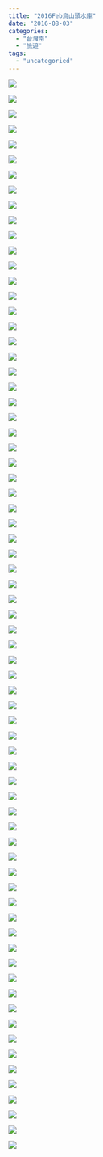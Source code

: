 ```yaml
---
title: "2016Feb烏山頭水庫"
date: "2016-08-03"
categories: 
  - "台灣南"
  - "旅遊"
tags: 
  - "uncategoried"
---
```


[![](images/24802551990_171814b38b.jpg)](http://flickr.com/photos/33703965@N00/24802551990)

[![](images/24467449004_5ae9abdc0a.jpg)](http://flickr.com/photos/33703965@N00/24467449004)

[![](images/24802551850_9fa98b1569.jpg)](http://flickr.com/photos/33703965@N00/24802551850)

[![](images/24471299673_48d762518a.jpg)](http://flickr.com/photos/33703965@N00/24471299673)

[![](images/24471299473_d7f862ea3f.jpg)](http://flickr.com/photos/33703965@N00/24471299473)

[![](images/24979982702_2c57ef491d.jpg)](http://flickr.com/photos/33703965@N00/24979982702)

[![](images/24979982222_4b79267c8b.jpg)](http://flickr.com/photos/33703965@N00/24979982222)

[![](images/25071810806_2f6b271cf8.jpg)](http://flickr.com/photos/33703965@N00/25071810806)

[![](images/24467469724_a79571e7cc.jpg)](http://flickr.com/photos/33703965@N00/24467469724)

[![](images/24979982852_71a0e2955e.jpg)](http://flickr.com/photos/33703965@N00/24979982852)

[![](images/25004860471_a33fe3dc0e.jpg)](http://flickr.com/photos/33703965@N00/25004860471)

[![](images/24802529400_3532e7b936.jpg)](http://flickr.com/photos/33703965@N00/24802529400)

[![](images/25071832466_95555c014e.jpg)](http://flickr.com/photos/33703965@N00/25071832466)

[![](images/25071832216_762b8ef791.jpg)](http://flickr.com/photos/33703965@N00/25071832216)

[![](images/24471298523_9c57f5aa4e.jpg)](http://flickr.com/photos/33703965@N00/24471298523)

[![](images/24467469024_20126e39d0.jpg)](http://flickr.com/photos/33703965@N00/24467469024)

[![](images/24467468864_db01763862.jpg)](http://flickr.com/photos/33703965@N00/24467468864)

[![](images/25004839241_5471f4d310.jpg)](http://flickr.com/photos/33703965@N00/25004839241)

[![](images/25098164425_bc83507359.jpg)](http://flickr.com/photos/33703965@N00/25098164425)

[![](images/24979981182_d7a1027fea.jpg)](http://flickr.com/photos/33703965@N00/24979981182)

[![](images/24979981082_52f4e6b9bf.jpg)](http://flickr.com/photos/33703965@N00/24979981082)

[![](images/24471277053_995fd6741a.jpg)](http://flickr.com/photos/33703965@N00/24471277053)

[![](images/24802549810_59e31e364d.jpg)](http://flickr.com/photos/33703965@N00/24802549810)

[![](images/24730493089_2b964da19d.jpg)](http://flickr.com/photos/33703965@N00/24730493089)

[![](images/25098163985_9c606759c1.jpg)](http://flickr.com/photos/33703965@N00/25098163985)

[![](images/24802549470_87f8c9f703.jpg)](http://flickr.com/photos/33703965@N00/24802549470)

[![](images/24467448314_113bd61e9d.jpg)](http://flickr.com/photos/33703965@N00/24467448314)

[![](images/24979980562_e5ba68be75.jpg)](http://flickr.com/photos/33703965@N00/24979980562)

[![](images/24471297383_79fcabed91.jpg)](http://flickr.com/photos/33703965@N00/24471297383)

[![](images/24730492499_a02a17a89d.jpg)](http://flickr.com/photos/33703965@N00/24730492499)

[![](images/25071810366_545fdd6851.jpg)](http://flickr.com/photos/33703965@N00/25071810366)

[![](images/24979980142_a9252d00db.jpg)](http://flickr.com/photos/33703965@N00/24979980142)

[![](images/24471296943_7e1883c5da.jpg)](http://flickr.com/photos/33703965@N00/24471296943)

[![](images/24471296863_a21b2b0543.jpg)](http://flickr.com/photos/33703965@N00/24471296863)

[![](images/25071810206_bd7746d1ae.jpg)](http://flickr.com/photos/33703965@N00/25071810206)

[![](images/24979979732_1fb29303c6.jpg)](http://flickr.com/photos/33703965@N00/24979979732)

[![](images/25004838691_1642e55e3d.jpg)](http://flickr.com/photos/33703965@N00/25004838691)

[![](images/24802548520_11b01f4048.jpg)](http://flickr.com/photos/33703965@N00/24802548520)

[![](images/24471296513_b3fe737916.jpg)](http://flickr.com/photos/33703965@N00/24471296513)

[![](images/24471296303_5b4e9c553f.jpg)](http://flickr.com/photos/33703965@N00/24471296303)

[![](images/25071809976_b00056fe3f.jpg)](http://flickr.com/photos/33703965@N00/25071809976)

[![](images/24467466464_9c7a247a4e.jpg)](http://flickr.com/photos/33703965@N00/24467466464)

[![](images/25071829316_8f6cca0e59.jpg)](http://flickr.com/photos/33703965@N00/25071829316)

[![](images/25071829116_eba4dfed13.jpg)](http://flickr.com/photos/33703965@N00/25071829116)

[![](images/24979960672_3191884530.jpg)](http://flickr.com/photos/33703965@N00/24979960672)

[![](images/25004857151_a1a78842b0.jpg)](http://flickr.com/photos/33703965@N00/25004857151)

[![](images/25004838321_55580e8641.jpg)](http://flickr.com/photos/33703965@N00/25004838321)

[![](images/25071828676_933f49a1af.jpg)](http://flickr.com/photos/33703965@N00/25071828676)

[![](images/24730470979_66ac45184f.jpg)](http://flickr.com/photos/33703965@N00/24730470979)

[![](images/25071828476_0b491a5110.jpg)](http://flickr.com/photos/33703965@N00/25071828476)

[![](images/24979978502_83b8b7ef9a.jpg)](http://flickr.com/photos/33703965@N00/24979978502)

[![](images/25004838011_7a09be3d88.jpg)](http://flickr.com/photos/33703965@N00/25004838011)

[![](images/24467465604_ca7615ebe5.jpg)](http://flickr.com/photos/33703965@N00/24467465604)

[![](images/24730489949_7510e4be89.jpg)](http://flickr.com/photos/33703965@N00/24730489949)

[![](images/25098143495_808fa84beb.jpg)](http://flickr.com/photos/33703965@N00/25098143495)

[![](images/24467465234_7874d0d833.jpg)](http://flickr.com/photos/33703965@N00/24467465234)

[![](images/24979977882_aab20f44df.jpg)](http://flickr.com/photos/33703965@N00/24979977882)

[![](images/25098160415_3257ca3158.jpg)](http://flickr.com/photos/33703965@N00/25098160415)

[![](images/25098160335_359c18cf04.jpg)](http://flickr.com/photos/33703965@N00/25098160335)

[![](images/24802546240_65070f499b.jpg)](http://flickr.com/photos/33703965@N00/24802546240)

[![](images/24730489109_76cb0eac44.jpg)](http://flickr.com/photos/33703965@N00/24730489109)

[![](images/24979960012_7bc8feebb9.jpg)](http://flickr.com/photos/33703965@N00/24979960012)

[![](images/24467464394_5b93649c87.jpg)](http://flickr.com/photos/33703965@N00/24467464394)

[![](images/24802545780_47e7dbaf83.jpg)](http://flickr.com/photos/33703965@N00/24802545780)

[![](images/24802545610_0262561b12.jpg)](http://flickr.com/photos/33703965@N00/24802545610)

[![](images/24802545460_f468d39258.jpg)](http://flickr.com/photos/33703965@N00/24802545460)

[![](images/24467447104_b2907e141b.jpg)](http://flickr.com/photos/33703965@N00/24467447104)

[![](images/25098159215_500a04995b.jpg)](http://flickr.com/photos/33703965@N00/25098159215)

[![](images/25004854561_42f13d3fc4.jpg)](http://flickr.com/photos/33703965@N00/25004854561)

[![](images/24467463624_7a13c7ecd4.jpg)](http://flickr.com/photos/33703965@N00/24467463624)

[![](images/25098158665_21764d0e4f.jpg)](http://flickr.com/photos/33703965@N00/25098158665)

